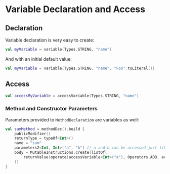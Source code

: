 # Variable Declaration and Access

## Declaration

Variable declaration is very easy to create:

```kotlin
val myVariable = variable(Types.STRING, "name")
```

And with an initial default value:

```kotlin
val myVariable = variable(Types.STRING, "name", "Foo".toLiteral())
```

## Access

```kotlin
val accessMyVariable = accessVariable(Types.STRING, "name")
```

### Method and Constructor Parameters

Parameters provided to `MethodDeclaration` are variables as well:

```kotlin
val sumMethod = methodDec().build { 
    publicModifier()
    returnType = typeOf<Int>()
    name = "sum"
    parameters2<Int, Int>("a", "b") // a and b can be accessed just like variables
    body = MutableInstructions.create(listOf(
        returnValue(operate(accessVariable<Int>("a"), Operators.ADD, accessVariable<Int>("b")))
    ))
}
```